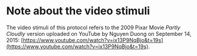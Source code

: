 # Note about the video stimuli

The video stimuli of this protocol refers to the 2009 Pixar Movie *Partly Cloudly* version uploaded on YouTube by Nguyen Duong on September 14, 2015: [https://www.youtube.com/watch?v=ix13P9NqBjo&t=19s](https://www.youtube.com/watch?v=ix13P9NqBjo&t=19s).

